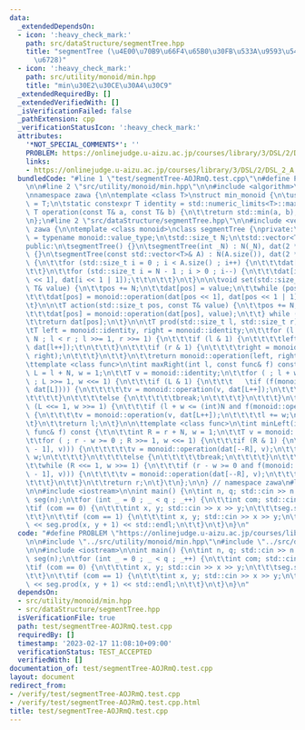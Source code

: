 ```yaml
---
data:
  _extendedDependsOn:
  - icon: ':heavy_check_mark:'
    path: src/dataStructure/segmentTree.hpp
    title: "segmentTree (\u4E00\u70B9\u66F4\u65B0\u30FB\u533A\u9593\u548C\u30BB\u30B0\
      \u6728)"
  - icon: ':heavy_check_mark:'
    path: src/utility/monoid/min.hpp
    title: "min\u30E2\u30CE\u30A4\u30C9"
  _extendedRequiredBy: []
  _extendedVerifiedWith: []
  _isVerificationFailed: false
  _pathExtension: cpp
  _verificationStatusIcon: ':heavy_check_mark:'
  attributes:
    '*NOT_SPECIAL_COMMENTS*': ''
    PROBLEM: https://onlinejudge.u-aizu.ac.jp/courses/library/3/DSL/2/DSL_2_A
    links:
    - https://onlinejudge.u-aizu.ac.jp/courses/library/3/DSL/2/DSL_2_A
  bundledCode: "#line 1 \"test/segmentTree-AOJRmQ.test.cpp\"\n#define PROBLEM \"https://onlinejudge.u-aizu.ac.jp/courses/library/3/DSL/2/DSL_2_A\"\
    \n\n#line 2 \"src/utility/monoid/min.hpp\"\n\n#include <algorithm>\n#include <limits>\n\
    \nnamespace zawa {\n\ntemplate <class T>\nstruct min_monoid {\n\tusing value_type\
    \ = T;\n\tstatic constexpr T identity = std::numeric_limits<T>::max();\n\tstatic\
    \ T operation(const T& a, const T& b) {\n\t\treturn std::min(a, b);\n\t}\n};\n\
    \n};\n#line 2 \"src/dataStructure/segmentTree.hpp\"\n\n#include <vector>\n\nnamespace\
    \ zawa {\n\ntemplate <class monoid>\nclass segmentTree {\nprivate:\n\tusing T\
    \ = typename monoid::value_type;\n\tstd::size_t N;\n\tstd::vector<T> dat;\n\n\
    public:\n\tsegmentTree() {}\n\tsegmentTree(int _N) : N(_N), dat(2 * _N, monoid::identity)\
    \ {}\n\tsegmentTree(const std::vector<T>& A) : N(A.size()), dat(2 * N, monoid::identity)\
    \ {\n\t\tfor (std::size_t i = 0 ; i < A.size() ; i++) {\n\t\t\tdat[i + N] = A[i];\n\
    \t\t}\n\t\tfor (std::size_t i = N - 1 ; i > 0 ; i--) {\n\t\t\tdat[i] = monoid::operation(dat[i\
    \ << 1], dat[i << 1 | 1]);\t\t\n\t\t}\n\t}\n\n\tvoid set(std::size_t pos, const\
    \ T& value) {\n\t\tpos += N;\n\t\tdat[pos] = value;\n\t\twhile (pos >>= 1) {\n\
    \t\t\tdat[pos] = monoid::operation(dat[pos << 1], dat[pos << 1 | 1]);\n\t\t}\n\
    \t}\n\n\tT action(std::size_t pos, const T& value) {\n\t\tpos += N;\n\t\tdo {\n\
    \t\t\tdat[pos] = monoid::operation(dat[pos], value);\n\t\t} while (pos >>= 1);\n\
    \t\treturn dat[pos];\n\t}\n\n\tT prod(std::size_t l, std::size_t r) const {\n\t\
    \tT left = monoid::identity, right = monoid::identity;\n\t\tfor (l += N, r +=\
    \ N ; l < r ; l >>= 1, r >>= 1) {\n\t\t\tif (l & 1) {\n\t\t\t\tleft = monoid::operation(left,\
    \ dat[l++]);\t\n\t\t\t}\n\t\t\tif (r & 1) {\n\t\t\t\tright = monoid::operation(dat[--r],\
    \ right);\n\t\t\t}\n\t\t}\n\t\treturn monoid::operation(left, right);\n\t}\n\n\
    \ttemplate <class func>\n\tint maxRight(int l, const func& f) const {\n\t\tint\
    \ L = l + N, w = 1;\n\t\tT v = monoid::identity;\n\t\tfor ( ; l + w <= (int)N\
    \ ; L >>= 1, w <<= 1) {\n\t\t\tif (L & 1) {\n\t\t\t   \tif (f(monoid::operation(v,\
    \ dat[L]))) {\n\t\t\t\t\tv = monoid::operation(v, dat[L++]);\n\t\t\t\t\tl += w;\n\
    \t\t\t\t}\n\t\t\t\telse {\n\t\t\t\t\tbreak;\n\t\t\t\t}\n\t\t\t}\n\t\t}\n\t\twhile\
    \ (L <<= 1, w >>= 1) {\n\t\t\tif (l + w <= (int)N and f(monoid::operation(v, dat[L])))\
    \ {\n\t\t\t\tv = monoid::operation(v, dat[L++]);\n\t\t\t\tl += w;\n\t\t\t}\n\t\
    \t}\n\t\treturn l;\n\t}\n\n\ttemplate <class func>\n\tint minLeft(int r, const\
    \ func& f) const {\t\n\t\tint R = r + N, w = 1;\n\t\tT v = monoid::identity;\n\
    \t\tfor ( ; r - w >= 0 ; R >>= 1, w <<= 1) {\n\t\t\tif (R & 1) {\n\t\t\t\tif (f(monoid::operation(dat[R\
    \ - 1], v))) {\n\t\t\t\t\tv = monoid::operation(dat[--R], v);\n\t\t\t\t\tr -=\
    \ w;\n\t\t\t\t}\n\t\t\t\telse {\n\t\t\t\t\tbreak;\n\t\t\t\t}\n\t\t\t}\n\t\t}\n\
    \t\twhile (R <<= 1, w >>= 1) {\n\t\t\tif (r - w >= 0 and f(monoid::operation(dat[R\
    \ - 1], v))) {\n\t\t\t\tv = monoid::operation(dat[--R], v);\n\t\t\t\tr -= w;\n\
    \t\t\t}\n\t\t}\n\t\treturn r;\n\t}\t\n};\n\n} // namespace zawa\n#line 5 \"test/segmentTree-AOJRmQ.test.cpp\"\
    \n\n#include <iostream>\n\nint main() {\n\tint n, q; std::cin >> n >> q;\n\tzawa::segmentTree<zawa::min_monoid<int>>\
    \ seg(n);\n\tfor (int _ = 0 ; _ < q ; _++) {\n\t\tint com; std::cin >> com;\n\t\
    \tif (com == 0) {\n\t\t\tint x, y; std::cin >> x >> y;\n\t\t\tseg.set(x, y);\n\
    \t\t}\n\t\tif (com == 1) {\n\t\t\tint x, y; std::cin >> x >> y;\n\t\t\tstd::cout\
    \ << seg.prod(x, y + 1) << std::endl;\n\t\t}\n\t}\n}\n"
  code: "#define PROBLEM \"https://onlinejudge.u-aizu.ac.jp/courses/library/3/DSL/2/DSL_2_A\"\
    \n\n#include \"../src/utility/monoid/min.hpp\"\n#include \"../src/dataStructure/segmentTree.hpp\"\
    \n\n#include <iostream>\n\nint main() {\n\tint n, q; std::cin >> n >> q;\n\tzawa::segmentTree<zawa::min_monoid<int>>\
    \ seg(n);\n\tfor (int _ = 0 ; _ < q ; _++) {\n\t\tint com; std::cin >> com;\n\t\
    \tif (com == 0) {\n\t\t\tint x, y; std::cin >> x >> y;\n\t\t\tseg.set(x, y);\n\
    \t\t}\n\t\tif (com == 1) {\n\t\t\tint x, y; std::cin >> x >> y;\n\t\t\tstd::cout\
    \ << seg.prod(x, y + 1) << std::endl;\n\t\t}\n\t}\n}\n"
  dependsOn:
  - src/utility/monoid/min.hpp
  - src/dataStructure/segmentTree.hpp
  isVerificationFile: true
  path: test/segmentTree-AOJRmQ.test.cpp
  requiredBy: []
  timestamp: '2023-02-17 11:08:10+09:00'
  verificationStatus: TEST_ACCEPTED
  verifiedWith: []
documentation_of: test/segmentTree-AOJRmQ.test.cpp
layout: document
redirect_from:
- /verify/test/segmentTree-AOJRmQ.test.cpp
- /verify/test/segmentTree-AOJRmQ.test.cpp.html
title: test/segmentTree-AOJRmQ.test.cpp
---
```

